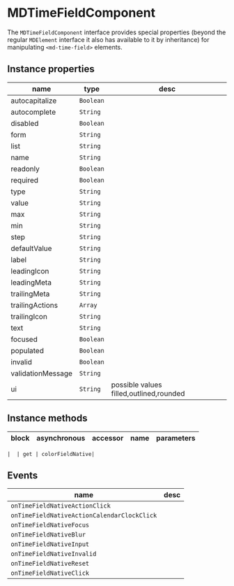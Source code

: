 # MDTimeFieldComponent
The `MDTimeFieldComponent` interface provides special properties (beyond the regular `MDElement` interface it also has available to it by inheritance) for manipulating `<md-time-field>` elements.

## Instance properties

name|type|desc
---|---|---
autocapitalize|`Boolean`|
autocomplete|`String`|
disabled|`Boolean`|
form|`String`|
list|`String`|
name|`String`|
readonly|`Boolean`|
required|`Boolean`|
type|`String`|
value|`String`|
max|`String`|
min|`String`|
step|`String`|
defaultValue|`String`|
label|`String`|
leadingIcon|`String`|
leadingMeta|`String`|
trailingMeta|`String`|
trailingActions|`Array`|
trailingIcon|`String`|
text|`String`|
focused|`Boolean`|
populated|`Boolean`|
invalid|`Boolean`|
validationMessage|`String`|
ui|`String`|possible values filled,outlined,rounded

## Instance methods

block| asynchronous | accessor| name| parameters
---| --- | ---| ---| ---

    |  | get | colorFieldNative| 

## Events

name|desc
---|---
`onTimeFieldNativeActionClick`|
`onTimeFieldNativeActionCalendarClockClick`|
`onTimeFieldNativeFocus`|
`onTimeFieldNativeBlur`|
`onTimeFieldNativeInput`|
`onTimeFieldNativeInvalid`|
`onTimeFieldNativeReset`|
`onTimeFieldNativeClick`|
